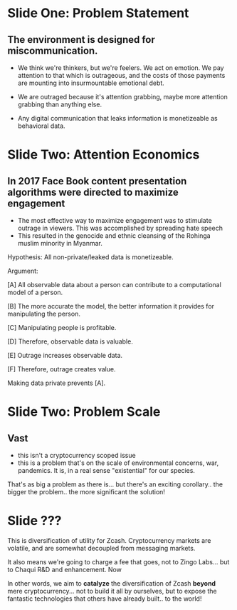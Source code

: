 # Slide One: Problem Statement

## The environment is designed for miscommunication.

   * We think we're thinkers, but we're feelers.  We act on emotion.  We pay attention to that which is outrageous, and the costs of those payments are mounting into insurmountable emotional debt.

   * We are outraged because it's attention grabbing, maybe more attention grabbing than anything else.

   * Any digital communication that leaks information is monetizeable as behavioral data.
##

# Slide Two: Attention Economics

## In 2017 Face Book content presentation algorithms were directed to maximize engagement

   * The most effective way to maximize engagement was to stimulate outrage in viewers.  This was accomplished by spreading hate speech
   * This resulted in the genocide and ethnic cleansing of the Rohinga muslim minority in Myanmar.

Hypothesis:  All non-private/leaked data is monetizeable.

Argument:

  [A] All observable data about a person can contribute to a computational model of a person.

  [B] The more accurate the model, the better information it provides for manipulating the person.

  [C] Manipulating people is profitable.
  
  [D] Therefore, observable data is valuable.
  
  [E] Outrage increases observable data.
  
  [F] Therefore, outrage creates value. 

Making data private prevents [A].
##

# Slide Two: Problem Scale

## Vast

   * this isn't a cryptocurrency scoped issue
   * this is a problem that's on the scale of environmental concerns, war, pandemics.   It is, in a real sense "existential" for our species. 

  That's as big a problem as there is... but there's an exciting corollary..  the bigger the problem..  the more significant the solution!
##

# Slide ???

This is diversification of utility for Zcash.   Cryptocurrency markets are volatile, and are somewhat decoupled from messaging markets.

It also means we're going to charge a fee that goes, not to Zingo Labs...  but to Chaqui R&D and enhancement.
Now

In other words, we aim to **catalyze** the diversification of Zcash **beyond** mere cryptocurrency...    not to build it all by ourselves, but to expose the fantastic technologies that others have already built..   to the world!


